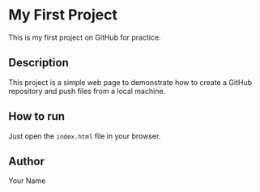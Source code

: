 # My First Project
This is my first project on GitHub for practice.

## Description

This project is a simple web page to demonstrate how to create a GitHub repository and push files from a local machine.

## How to run

Just open the `index.html` file in your browser.

## Author

Your Name
